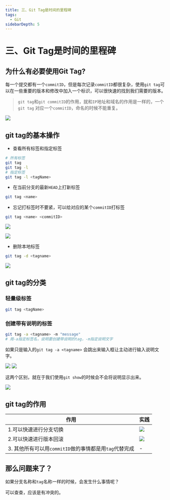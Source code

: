 ```yaml
---
title: 三、Git Tag是时间的里程碑
tags:
  - Git
sidebarDepth: 5
---
```

# 三、Git Tag是时间的里程碑
## 为什么有必要使用Git Tag?
每一个提交都有一个`commitID`，但是每次记录`commitID`都很复杂，使用`git tag`可以在一些重要的版本和修改中加入一个标识，可以很快速的找到我们需要的版本。

> `git tag`和`git commitID`的作用，就和`IP`地址和域名的作用是一样的，一个 `git tag` 对应一个`commitID`，命名的时候不能重复。

![](https://p9-juejin.byteimg.com/tos-cn-i-k3u1fbpfcp/50efb17ae14542ddb38e3e704fdc4e48~tplv-k3u1fbpfcp-watermark.image)

## git tag的基本操作

- 查看所有标签和指定标签

```bash
# 所有标签
git tag
git tag -l
# 指定标签
git tag -l <tagName>
```

- 在当前分支的最新`HEAD`上打新标签

```bash
git tag <name>
```

- 忘记打标签时不要紧，可以给对应的某个`commitID`打标签

```bash
git tag <name> <commitID>
```

![](https://p9-juejin.byteimg.com/tos-cn-i-k3u1fbpfcp/fc64d7e0091e420184989c92a6d39bbf~tplv-k3u1fbpfcp-watermark.image)

![](https://p9-juejin.byteimg.com/tos-cn-i-k3u1fbpfcp/5fd9be5fbeb34f9db3f972eb0c7648b6~tplv-k3u1fbpfcp-watermark.image)

- 删除本地标签

```bash
git tag -d <tagname>
```

![](https://p1-juejin.byteimg.com/tos-cn-i-k3u1fbpfcp/e9812252ab4b41b1ba3fc615353ae4f1~tplv-k3u1fbpfcp-watermark.image)

## git tag的分类

### 轻量级标签

```bash
git tag <tagName>
```

### 创建带有说明的标签

```bash
git tag -a <tagname> -m "message"
# 用-a指定标签名，说明要创建带说明的tag，-m指定说明文字
```

如果只是输入的`git tag -a <tagname>` 会跳出来输入框让主动进行输入说明文字。

![](https://p1-juejin.byteimg.com/tos-cn-i-k3u1fbpfcp/33e6c493c0a54ff98df22bdceacb0173~tplv-k3u1fbpfcp-watermark.image) ![](https://p1-juejin.byteimg.com/tos-cn-i-k3u1fbpfcp/ce7a522cad6a4e5f9d74252e0956c251~tplv-k3u1fbpfcp-watermark.image)

这两个区别，就在于我们使用`git show`的时候会不会将说明显示出来。

![](https://p3-juejin.byteimg.com/tos-cn-i-k3u1fbpfcp/4f58bfe075a94ea0a08de31bd4ce8f96~tplv-k3u1fbpfcp-watermark.image)

## git tag的作用

作用 | 实践
---|---
1.可以快速进行分支切换 | ![](https://p1-juejin.byteimg.com/tos-cn-i-k3u1fbpfcp/e9b84527fab34f3aa93f7a00da12e6d8~tplv-k3u1fbpfcp-watermark.image)
2.可以快速进行版本回滚 | ![](https://p6-juejin.byteimg.com/tos-cn-i-k3u1fbpfcp/7819b02cadfc4e309f66e69d2d1a7d68~tplv-k3u1fbpfcp-watermark.image)
3. 其他所有可以用`commitID`做的事情都是用`tag`代替完成| -


## 那么问题来了？
如果分支名称和`tag`名称一样的时候，会发生什么事情呢？

可以查查，应该是有冲突的。

